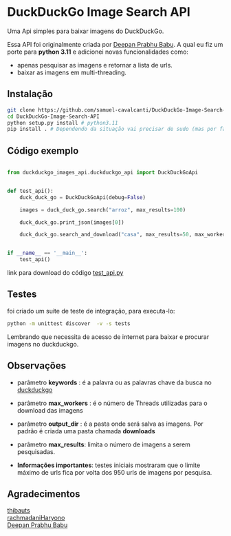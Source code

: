 # DuckDuckGo Image Search API
Uma Api simples para baixar imagens do DuckDuckGo. 

Essa API foi originalmente criada por [Deepan Prabhu Babu](https://github.com/deepanprabhu). 
A qual eu fiz um porte para __python 3.11__ e adicionei novas funcionalidades como: 
- apenas pesquisar as imagens e retornar a lista de urls. 
- baixar as imagens em multi-threading.
   

## Instalação

```bash
git clone https://github.com/samuel-cavalcanti/DuckDuckGo-Image-Search-API.git
cd DuckDuckGo-Image-Search-API
python setup.py install # python3.11
pip install . # Dependendo da situação vai precisar de sudo (mas por favor evite e aprenda sobre python venv)
```

## Código exemplo

```python

from duckduckgo_images_api.duckduckgo_api import DuckDuckGoApi


def test_api():
    duck_duck_go = DuckDuckGoApi(debug=False)

    images = duck_duck_go.search("arroz", max_results=100)

    duck_duck_go.print_json(images[0])

    duck_duck_go.search_and_download("casa", max_results=50, max_workers=5)


if __name__ == '__main__':
    test_api()
```
link para download do código [test_api.py](exemples/test_api.py)

## Testes

foi criado um suite de teste de integração, para executa-lo:
```bash
python -m unittest discover  -v -s tests    
```
Lembrando que necessita de acesso de internet para baixar e procurar imagens no duckduckgo.


## Observações

- parâmetro __keywords__ : é a palavra ou as palavras chave da busca no [duckduckgo](https://duckduckgo.com/)

- parâmetro __max_workers__ : é o número de Threads utilizadas para o download das imagens

- parâmetro __output_dir__ : é a pasta onde será salva as imagens. Por padrão é criada uma pasta chamada __downloads__

- parâmetro __max_results__:  limita o número de imagens a serem pesquisadas.  

- __Informações importantes__: testes iniciais mostraram que o limite máximo de urls fica por volta dos 950 urls de
imagens por pesquisa.  


## Agradecimentos

[thibauts](https://github.com/thibauts/duckduckgo)     
[rachmadaniHaryono](https://github.com/rachmadaniHaryono)  
[Deepan Prabhu Babu](https://github.com/deepanprabhu)  

